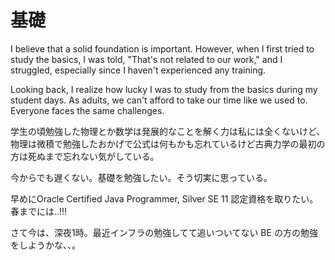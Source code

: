 # 基礎

I believe that a solid foundation is important. However, when I first tried to study the basics, I was told, "That's not related to our work," and I struggled, especially since I haven't experienced any training.

Looking back, I realize how lucky I was to study from the basics during my student days. As adults, we can't afford to take our time like we used to. Everyone faces the same challenges.

学生の頃勉強した物理とか数学は発展的なことを解く力は私には全くないけど、物理は微積で勉強したおかげで公式は何もかも忘れているけど古典力学の最初の方は死ぬまで忘れない気がしている。

今からでも遅くない。基礎を勉強したい。そう切実に思っている。

早めにOracle Certified Java Programmer, Silver SE 11 認定資格を取りたい。春までには..!!!

さて今は、深夜1時。最近インフラの勉強してて追いついてない BE の方の勉強をしようかな、、。

